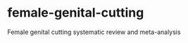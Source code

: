 female-genital-cutting
======================

Female genital cutting systematic review and meta-analysis
